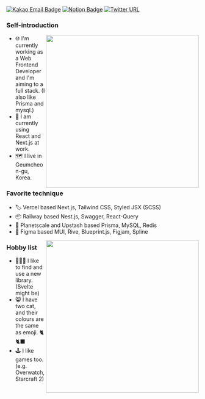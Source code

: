 
[![Kakao Email Badge](https://img.shields.io/badge/kakao-email-yellow)](mailto:pm2@kakao.com)
[![Notion Badge](https://img.shields.io/badge/notion-blog-red)](https://javascript.oopy.io)
[![Twitter URL](https://img.shields.io/twitter/url/https/twitter.com/bukotsunikki.svg?style=social&label=Follow%20%40hmartapp)](https://twitter.com/hmartapp)

### Self-introduction

<img align='right' src="https://github-readme-stats.vercel.app/api?username=hmmhmmhm&show_icons=true&theme=dracula&hide_border=true" width="400px">

- 🌐 I'm currently working as a Web Frontend Developer and I'm aiming to a full stack. (I also like Prisma and mysql.)
- 🧳 I am currently using React and Next.js at work.
- 🗺 I live in Geumcheon-gu, Korea.


### Favorite technique

- 🏷 Vercel based Next.js, Tailwind CSS, Styled JSX (SCSS)
- 📦 Railway based Nest.js, Swagger, React-Query
- 🍡 Planetscale and Upstash based Prisma, MySQL, Redis
- 🍧 Figma based MUI, Rive, Blueprint.js, Figjam, Spline

<img align='right' src="https://github-readme-stats.vercel.app/api/top-langs/?username=hmmhmmhm&show_icons=true&theme=dracula&layout=compact&hide_border=true" width="400px">

### Hobby list

- 🧑🏻‍💻 I like to find and use a new library. (Svelte might be)
- 😸 I have two cat, and their colours are the same as emoji. 🐈🐈‍⬛
- 🕹 I like games too. (e.g. Overwatch, Starcraft 2)
